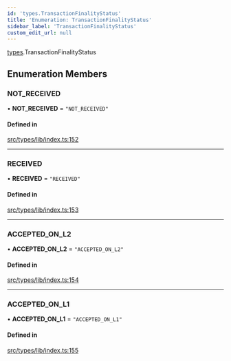 ```yaml
---
id: 'types.TransactionFinalityStatus'
title: 'Enumeration: TransactionFinalityStatus'
sidebar_label: 'TransactionFinalityStatus'
custom_edit_url: null
---
```


[types](../namespaces/types.md).TransactionFinalityStatus

## Enumeration Members

### NOT_RECEIVED

• **NOT_RECEIVED** = `"NOT_RECEIVED"`

#### Defined in

[src/types/lib/index.ts:152](https://github.com/0xs34n/starknet.js/blob/develop/src/types/lib/index.ts#L152)

---

### RECEIVED

• **RECEIVED** = `"RECEIVED"`

#### Defined in

[src/types/lib/index.ts:153](https://github.com/0xs34n/starknet.js/blob/develop/src/types/lib/index.ts#L153)

---

### ACCEPTED_ON_L2

• **ACCEPTED_ON_L2** = `"ACCEPTED_ON_L2"`

#### Defined in

[src/types/lib/index.ts:154](https://github.com/0xs34n/starknet.js/blob/develop/src/types/lib/index.ts#L154)

---

### ACCEPTED_ON_L1

• **ACCEPTED_ON_L1** = `"ACCEPTED_ON_L1"`

#### Defined in

[src/types/lib/index.ts:155](https://github.com/0xs34n/starknet.js/blob/develop/src/types/lib/index.ts#L155)
